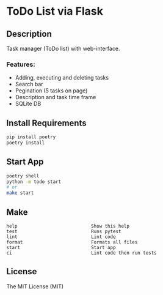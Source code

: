 # ToDo List via Flask

## Description
Task manager (ToDo list) with web-interface.
### Features:
- Adding, executing and deleting tasks
- Search bar
- Pegination (5 tasks on page)
- Description and task time frame
- SQLite DB


## Install Requirements
```bash
pip install poetry
poetry install
```

## Start App
```bash
poetry shell
python -m todo start
# or
make start
```

## Make
```
help                           Show this help
test                           Runs pytest
lint                           Lint code
format                         Formats all files
start                          Start app
ci                             Lint code then run tests
```

## License
The MIT License (MIT)